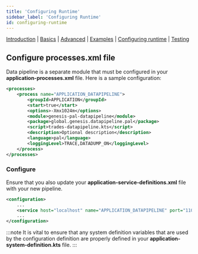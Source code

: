```yaml
---
title: 'Configuring Runtime'
sidebar_label: 'Configuring Runtime'
id: configuring-runtime
---
```


[Introduction](/server/integration/data-pipeline/introduction/)  | [Basics](/server/integration/data-pipeline/basics) | [Advanced](/server/integration/data-pipeline/advanced) | [Examples](/server/integration/data-pipeline/examples) | [Configuring runtime](/server/integration/data-pipeline/configuring-runtime) | [Testing](/server/integration/data-pipeline/testing)

## Configure processes.xml file
Data pipeline is a separate module that must be configured in your __application__**-processes.xml** file. Here is a sample configuration:

```xml
<processes>
    <process name="APPLICATION_DATAPIPELINE">
        <groupId>APPLICATION</groupId>
        <start>true</start>
        <options>-Xmx1024m</options>
        <module>genesis-pal-datapipeline</module>
        <package>global.genesis.datapipeline.pal</package>
        <script>trades-datapipeline.kts</script>
        <description>Optional description</description>
        <language>pal</language>
        <loggingLevel>TRACE,DATADUMP_ON</loggingLevel>
    </process>
</processes>
```

### Configure 

Ensure that you also update your __application__**-service-definitions.xml** file with your new pipeline.

```xml
<configuration>
    ...
    <service host="localhost" name="APPLICATION_DATAPIPELINE" port="11003"/>
    ...
</configuration>
```

:::note
It is vital to ensure that any system definition variables that are used by the configuration definition are properly defined in your __application__**-system-definition.kts** file.
:::
